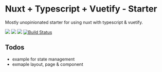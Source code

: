 # Nuxt + Typescript + Vuetify - Starter

Mostly unopinionated starter for using nuxt with typescript & vuetify.

![](https://img.shields.io/github/license/lautr/nuxt-typescript-vuetify.svg?style=flat)
![](https://david-dm.org/lautr/nuxt-typescript-vuetify.svg)
![](https://img.shields.io/badge/renovate-enabled-brightgreen.svg)
[![Build Status](https://travis-ci.org/lautr/nuxt-typescript-vuetify.svg?branch=master)](https://travis-ci.org/lautr/nuxt-typescript-vuetify)

## Todos

* example for state management
* exmaple layout, page & component
